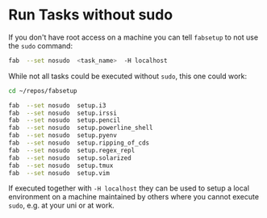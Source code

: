 # Run Tasks without sudo

If you don't have root access on a machine you can tell `fabsetup` to not
use the `sudo` command:

  ```sh
  fab  --set nosudo  <task_name>  -H localhost
  ```

While not all tasks could be executed without `sudo`, this one could work:
  ```sh
  cd ~/repos/fabsetup

  fab  --set nosudo  setup.i3
  fab  --set nosudo  setup.irssi
  fab  --set nosudo  setup.pencil
  fab  --set nosudo  setup.powerline_shell
  fab  --set nosudo  setup.pyenv
  fab  --set nosudo  setup.ripping_of_cds
  fab  --set nosudo  setup.regex_repl
  fab  --set nosudo  setup.solarized
  fab  --set nosudo  setup.tmux
  fab  --set nosudo  setup.vim
  ```

If executed together with `-H localhost` they can be used to setup a local
environment on a machine maintained by others where you cannot execute `sudo`,
e.g. at your uni or at work.
